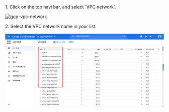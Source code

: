 
<NavColumns>
<NavColumn>
<ColumnTitle>1. Click on the top navi bar,  and select `VPC network`.<ColumnTitle>
  
![gcp-vpc-network](/peering/img/gcp-vpc-network.png)
</NavColumn>
  
<NavColumn>
<ColumnTitle>2. Select the VPC network name in your list.<ColumnTitle>

![gcp-network-list](/peering/img/gcp-network-list.png)
</NavColumn>  

</NavColumns>
